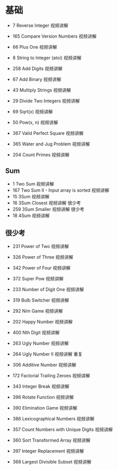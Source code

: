 # 基础			
- 7	Reverse Integer	视频讲解
- 165	Compare Version Numbers	视频讲解
- 66	Plus One	视频讲解
- 8	String to Integer (atoi)	视频讲解
- 258	Add Digits	视频讲解
- 67	Add Binary	视频讲解
- 43	Multiply Strings	视频讲解
- 29	Divide Two Integers	视频讲解
- 69	Sqrt(x)	视频讲解
  
- 50	Pow(x, n)	视频讲解
- 367	Valid Perfect Square	视频讲解
- 365	Water and Jug Problem	视频讲解
- 204	Count Primes	视频讲解
## Sum			
- 1	Two Sum	视频讲解
- 167	Two Sum II - Input array is sorted	视频讲解
- 15	3Sum	视频讲解
- 16	3Sum Closest	视频讲解	很少考
- 259	3Sum Smaller	视频讲解	很少考
- 18	4Sum	视频讲解

## 很少考			
- 231	Power of Two	视频讲解
- 326	Power of Three	视频讲解
- 342	Power of Four	视频讲解
- 372	Super Pow	视频讲解
- 233	Number of Digit One	视频讲解
- 319	Bulb Switcher	视频讲解
- 292	Nim Game	视频讲解
- 202	Happy Number	视频讲解
- 400	Nth Digit	视频讲解
- 263	Ugly Number	视频讲解
  
- 264	Ugly Number II	视频讲解 重复
  
- 306	Additive Number	视频讲解
- 172	Factorial Trailing Zeroes	视频讲解
- 343	Integer Break	视频讲解
- 396	Rotate Function	视频讲解
- 390	Elimination Game	视频讲解
- 386	Lexicographical Numbers	视频讲解
- 357	Count Numbers with Unique Digits	视频讲解
- 360	Sort Transformed Array	视频讲解
- 397	Integer Replacement	视频讲解
- 368	Largest Divisible Subset	视频讲解

